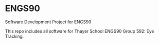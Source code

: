 # ENGS90
Software Development Project for ENGS90

This repo includes all software for Thayer School ENGS90 Group 592: Eye Tracking.
